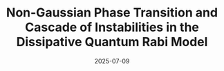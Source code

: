 ---
title: "Non-Gaussian Phase Transition and Cascade of Instabilities in the Dissipative Quantum Rabi Model"
collection: publications
permalink: /publication/2025-07-09-nGQPT
excerpt: "We identify a novel phase transition in the Rabi model subject to bosonic damping and dephasing, where the latter is non-Gaussian. We show that dephasing is a relevant perturbation, leading to a cascade of stability boundaries for bosonic operators."
date: 2025-07-09
authors: '<b>MK</b>*, Y. Zhang*, K.R. Brown, and T. Barthel'
arXiv: 'arXiv:2507.07092'
paperurl: 'https://arxiv.org/abs/2507.07092'
highlight: True
---
